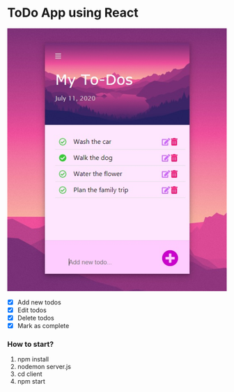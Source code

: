 # ToDo App using React

![alt text](client/src/todo-app-screenshot.jpg)

- [x] Add new todos
- [x] Edit todos
- [x] Delete todos
- [x] Mark as complete

### How to start?

1. npm install
2. nodemon server.js
3. cd client
4. npm start
